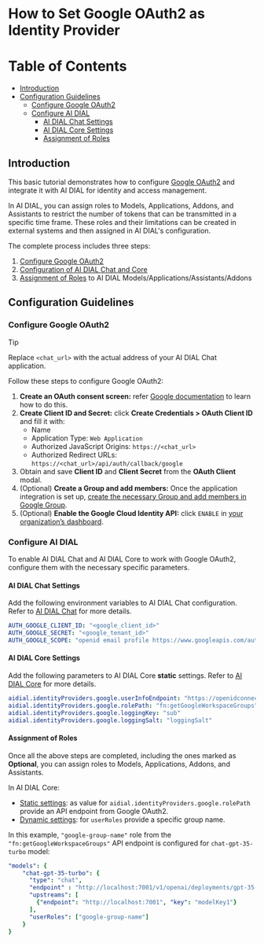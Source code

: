 
<!-- omit from toc -->
# How to Set Google OAuth2 as Identity Provider

<div class="docusaurus-ignore">

<!-- omit from toc -->
# Table of Contents

- [Introduction](#introduction)
- [Configuration Guidelines](#configuration-guidelines)
  - [Configure Google OAuth2](#configure-google-oauth2)
  - [Configure AI DIAL](#configure-ai-dial)
    - [AI DIAL Chat Settings](#ai-dial-chat-settings)
    - [AI DIAL Core Settings](#ai-dial-core-settings)
    - [Assignment of Roles](#assignment-of-roles) 
  
</div>

## Introduction

This basic tutorial demonstrates how to configure [Google OAuth2](https://developers.google.com/identity/protocols/oauth2) and integrate it with AI DIAL for identity and access management.

In AI DIAL, you can assign roles to Models, Applications, Addons, and Assistants to restrict the number of tokens that can be transmitted in a specific time frame. These roles and their limitations can be created in external systems and then assigned in AI DIAL's configuration.

The complete process includes three steps: 

1. [Configure Google OAuth2](#configure-google-oauth2) 
2. [Configuration of AI DIAL Chat and Core](#configure-ai-dial)
3. [Assignment of Roles](#assignment-of-roles) to AI DIAL Models/Applications/Assistants/Addons


## Configuration Guidelines

### Configure Google OAuth2

> [!TIP]
> Replace `<chat_url>` with the actual address of your AI DIAL Chat application.

Follow these steps to configure Google OAuth2:

1. **Create an OAuth consent screen:** refer [Google documentation](https://developers.google.com/workspace/guides/configure-oauth-consent) to learn how to do this.
1. **Create Client ID and Secret:** click **Create Credentials > OAuth Client ID** and fill it with:
    - Name
    - Application Type: `Web Application`
    - Authorized JavaScript Origins: `https://<chat_url>`
    - Authorized Redirect URLs: `https://<chat_url>/api/auth/callback/google`
1. Obtain and save **Client ID** and **Client Secret** from the __OAuth Client__ modal.
1. (Optional) **Create a Group and add members:** Once the application integration is set up, [create the necessary Group and add members in Google Group](https://support.google.com/a/answer/9400082?hl=en#zippy=%2Cstep-create-a-group).
1. (Optional) **Enable the Google Cloud Identity API:** click `ENABLE` in [your organization’s dashboard](https://console.cloud.google.com/apis/api/cloudidentity.googleapis.com/).

### Configure AI DIAL

To enable AI DIAL Chat and AI DIAL Core to work with Google OAuth2, configure them with the necessary specific parameters.

#### AI DIAL Chat Settings

Add the following environment variables to AI DIAL Chat configuration. Refer to [AI DIAL Chat](https://github.com/epam/ai-dial-chat/blob/development/apps/chat/README.md#environment-variables) for more details.
  
  ```yaml
  AUTH_GOOGLE_CLIENT_ID: "<google_client_id>"
  AUTH_GOOGLE_SECRET: "<google_tenant_id>"
  AUTH_GOOGLE_SCOPE: "openid email profile https://www.googleapis.com/auth/cloud-identity.groups.readonly" # Optional
  ```

#### AI DIAL Core Settings

Add the following parameters to AI DIAL Core **static** settings. Refer to [AI DIAL Core](https://github.com/epam/ai-dial-core?tab=readme-ov-file#static-settings) for more details.
   
  ```yaml
  aidial.identityProviders.google.userInfoEndpoint: "https://openidconnect.googleapis.com/v1/userinfo"
  aidial.identityProviders.google.rolePath: "fn:getGoogleWorkspaceGroups"
  aidial.identityProviders.google.loggingKey: "sub"
  aidial.identityProviders.google.loggingSalt: "loggingSalt"
  ```

#### Assignment of Roles

Once all the above steps are completed, including the ones marked as **Optional**, you can assign roles to Models, Applications, Addons, and Assistants.

In AI DIAL Core:

* [Static settings](https://github.com/epam/ai-dial-core?tab=readme-ov-file#static-settings): as value for `aidial.identityProviders.google.rolePath` provide an API endpoint from Google OAuth2.
* [Dynamic settings](https://github.com/epam/ai-dial-core?tab=readme-ov-file#dynamic-settings): for `userRoles` provide a specific group name. 

In this example, `"google-group-name"` role from the `"fn:getGoogleWorkspaceGroups"` API endpoint is configured for `chat-gpt-35-turbo` model:

  ```yaml
  "models": {
      "chat-gpt-35-turbo": {
        "type": "chat",
        "endpoint" : "http://localhost:7001/v1/openai/deployments/gpt-35-turbo/chat/completions",
        "upstreams": [
          {"endpoint": "http://localhost:7001", "key": "modelKey1"}
        ],
        "userRoles": ["google-group-name"]
      }
  }
  ```
